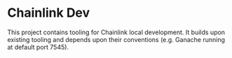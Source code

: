 # Chainlink Dev

This project contains tooling for Chainlink local development. It builds upon existing tooling and depends upon their conventions (e.g. Ganache running at default port 7545).

